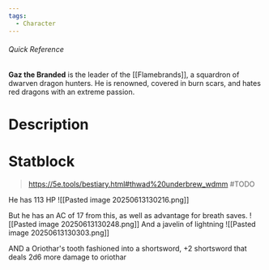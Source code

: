 ```yaml
---
tags:
  - Character
---
```

###### Quick Reference
**Gaz the Branded** is the leader of the [[Flamebrands]], a squardron of dwarven dragon hunters. He is renowned, covered in burn scars, and hates red dragons with an extreme passion.
# Description

# Statblock
> https://5e.tools/bestiary.html#thwad%20underbrew_wdmm
> #TODO 


He has 113 HP
![[Pasted image 20250613130216.png]]

But he has an AC of 17 from this, as well as advantage for breath saves.
![[Pasted image 20250613130248.png]]
And a javelin of lightning
![[Pasted image 20250613130303.png]]

AND a Oriothar's tooth fashioned into a shortsword, +2 shortsword that deals 2d6 more damage to oriothar